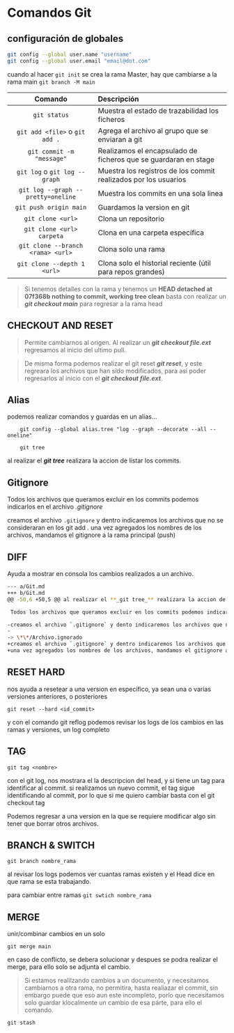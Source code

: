 # Comandos Git

## configuración de globales

```bash
git config --global user.name "username"
git config --global user.email "email@dot.com"
```

cuando al hacer `git init` se crea la rama Master, hay que cambiarse a la rama main
`git branch -M main`

|              Comando               | Descripción                                                     |
| :--------------------------------: | :-------------------------------------------------------------- |
|            `git status`            | Muestra el estado de trazabilidad los ficheros                  |
|   `git add <file>` o `git add .`   | Agrega el archivo al grupo que se enviaran a git                |
|     `git commit -m "message"`      | Realizamos el encapsulado de ficheros que se guardaran en stage |
|   `git log` o `git log --graph`    | Muestra los registros de los commit realizados por los usuarios |
| `git log --graph --pretty=oneline` | Muestra los commits en una sola linea                           |
|       `git push origin main`       | Guardamos la version en git                                     |
|         `git clone <url>`          | Clona un repositorio                                            |
|     `git clone <url> carpeta`      | Clona en una carpeta específica                                 |
| `git clone --branch <rama> <url>`  | Clona solo una rama                                             |
|    `git clone --depth 1 <url>`     | Clona solo el historial reciente (útil para repos grandes)      |

> Si tenemos detalles con la rama y tenemos un
> **HEAD detached at 07f368b
> nothing to commit, working tree clean**
> basta con realizar un **_git checkout main_** para regresar a la rama head

## CHECKOUT AND RESET

> Permite cambiarnos al origen. Al realizar un **_git checkout file.ext_** regresamos al inicio del ultimo pull.

> De misma forma podemos realizar el git reset **_git reset_**, y este regreara los archivos que han sido modificados, para asi poder regresarlos al inicio con el **_git checkout file.ext_**.

## Alias

podemos realizar comandos y guardas en un alias...

```
    git config --global alias.tree "log --graph --decorate --all --oneline"

    git tree
```

al realizar el **_git tree_** realizara la accion de listar los commits.

## Gitignore

Todos los archivos que queramos excluir en los commits podemos indicarlos en el archivo _.gitignore_

creamos el archivo `.gitignore` y dentro indicaremos los archivos que no se consideraran en los git add .
una vez agregados los nombres de los archivos, mandamos el gitignore a la rama principal (push)

## DIFF

Ayuda a mostrar en consola los cambios realizados a un archivo.

```bash
--- a/Git.md
+++ b/Git.md
@@ -50,6 +50,5 @@ al realizar el **_git tree_** realizara la accion de listar los commits.

 Todos los archivos que queramos excluir en los commits podemos indicarlos en el archivo _.gitignore_

-creamos el archivo `.gitignore` y dento indicaremos los archivos que no se consideraran en los git add .
-
-> \*\*/Archivo.ignorado
+creamos el archivo `.gitignore` y dentro indicaremos los archivos que no se consideraran en los git add .
+una vez agregados los nombres de los archivos, mandamos el gitignore a la rama principal (push)
```

## RESET HARD

nos ayuda a resetear a una version en especifico, ya sean una o varias versiones anteriores, o posteriores

`git reset --hard <id_commit>`

y con el comando
git reflog podemos revisar los logs de los cambios en las ramas y versiones, un log completo

## TAG

`git tag <nombre>`

con el git log, nos mostrara el la descripcion del head, y si tiene un tag para identificar al commit.
si realizamos un nuevo commit, el tag sigue identificando al commit, por lo que si me quiero cambiar basta con el git checkout tag

Podemos regresar a una version en la que se requiere modificar algo sin tener que borrar otros archivos.

## BRANCH & SWITCH

`git branch nombre_rama`

al revisar los logs podemos ver cuantas ramas existen y el Head dice en que rama se esta trabajando.

para cambiar entre ramas `git swtich nombre_rama`

## MERGE

unir/combinar cambios en un solo

`git merge main`

en caso de conflicto, se debera solucionar y despues se podra realizar el merge, para ello solo se adjunta el cambio.

> Si estamos realilzando cambios a un documento, y necesitamos cambiarnos a otra rama, no permitira, hasta realiazar el commit, sin embargo puede que eso aun este incompleto, porlo que necesitamos solo guardar klocalmente un cambio de esa párte, para ello el comando.

`git stash`
